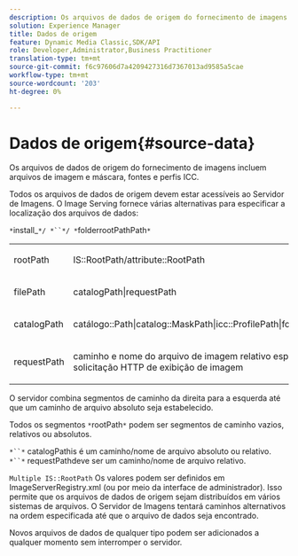 ```yaml
---
description: Os arquivos de dados de origem do fornecimento de imagens incluem arquivos de imagem e máscara, fontes e perfis ICC.
solution: Experience Manager
title: Dados de origem
feature: Dynamic Media Classic,SDK/API
role: Developer,Administrator,Business Practitioner
translation-type: tm+mt
source-git-commit: f6c97606d7a4209427316d7367013ad9585a5cae
workflow-type: tm+mt
source-wordcount: '203'
ht-degree: 0%

---
```



# Dados de origem{#source-data}

Os arquivos de dados de origem do fornecimento de imagens incluem arquivos de imagem e máscara, fontes e perfis ICC.

Todos os arquivos de dados de origem devem estar acessíveis ao Servidor de Imagens. O Image Serving fornece várias alternativas para especificar a localização dos arquivos de dados:

`*`install_`*/ *``*/ *`folderrootPathPath`*`

<table id="simpletable_26686444C7EF46D6BC4C0490C8010BF9"> 
 <tr class="strow"> 
  <td class="stentry"> <p><span class="codeph"> <span class="varname"> rootPath</span></span> </p></td> 
  <td class="stentry"> <p><span class="codeph"> IS::RootPath/attribute::RootPath</span> </p></td> 
 </tr> 
 <tr class="strow"> 
  <td class="stentry"> <p><span class="codeph"> <span class="varname"> filePath  </span></span> </p></td> 
  <td class="stentry"> <p><span class="codeph"> catalogPath|requestPath</span> </p></td> 
 </tr> 
 <tr class="strow"> 
  <td class="stentry"> <p><span class="codeph"> <span class="varname"> catalogPath</span></span> </p></td> 
  <td class="stentry"> <p><span class="codeph"> catálogo::Path|catalog::MaskPath|icc::ProfilePath|font::FontPath|font::MetricsPath</span> </p></td> 
 </tr> 
 <tr class="strow"> 
  <td class="stentry"> <p><span class="codeph"> <span class="varname"> requestPath</span></span> </p></td> 
  <td class="stentry"> <p><span class="codeph"> caminho e nome do arquivo de imagem relativo especificados em uma solicitação HTTP de exibição de imagem</span> </p></td> 
 </tr> 
</table>

O servidor combina segmentos de caminho da direita para a esquerda até que um caminho de arquivo absoluto seja estabelecido.

Todos os segmentos `*`rootPath`*` podem ser segmentos de caminho vazios, relativos ou absolutos.

`*``*` catalogPathis é um caminho/nome de arquivo absoluto ou relativo. `*``*` requestPathdeve ser um caminho/nome de arquivo relativo.

`Multiple IS::RootPath` Os valores podem ser definidos em ImageServerRegistry.xml (ou por meio da interface de administrador). Isso permite que os arquivos de dados de origem sejam distribuídos em vários sistemas de arquivos. O Servidor de Imagens tentará caminhos alternativos na ordem especificada até que o arquivo de dados seja encontrado.

Novos arquivos de dados de qualquer tipo podem ser adicionados a qualquer momento sem interromper o servidor.
